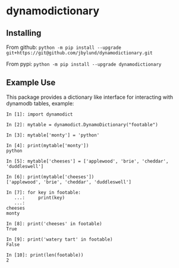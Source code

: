 # dynamodictionary

## Installing

From github: `python -m pip install --upgrade git+https://git@github.com/jbylund/dynamodictionary.git`

From pypi: `python -m pip install --upgrade dynamodictionary`


## Example Use

This package provides a dictionary like interface for interacting with dynamodb tables, example:

```
In [1]: import dynamodict

In [2]: mytable = dynamodict.DynamoDictionary("footable")

In [3]: mytable['monty'] = 'python'

In [4]: print(mytable['monty'])
python

In [5]: mytable['cheeses'] = ['applewood', 'brie', 'cheddar', 'duddleswell']

In [6]: print(mytable['cheeses'])
['applewood', 'brie', 'cheddar', 'duddleswell']

In [7]: for key in footable:
   ...:     print(key)
   ...:
cheeses
monty

In [8]: print('cheeses' in footable)
True

In [9]: print('watery tart' in footable)
False

In [10]: print(len(footable))
2
```
